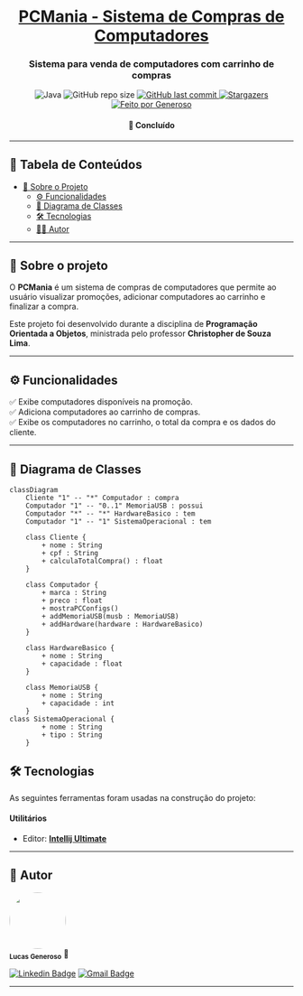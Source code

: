 <h1 align="center">
    <a href="#"> PCMania - Sistema de Compras de Computadores</a>
</h1>

<h3 align="center">
     Sistema para venda de computadores com carrinho de compras 
</h3>

<p align="center">
<img alt="Java" src="https://img.shields.io/badge/-Java-007396?style=flat&logo=java&logoColor=white">
  <img alt="GitHub repo size" src="https://img.shields.io/github/repo-size/generoso28/pcMania">
    
  <a href="https://github.com/generoso28/pcMania/commits/master">
    <img alt="GitHub last commit" src="https://img.shields.io/github/last-commit/generoso28/pcMania">
  </a>
    
  <a href="https://github.com/generoso28/pcMania/stargazers">
    <img alt="Stargazers" src="https://img.shields.io/github/stars/generoso28/pcMania?style=social">
  </a>
  <a href="https://github.com/generoso28/">
  <img alt="Feito por Generoso" src="https://img.shields.io/badge/feito%20por-Generoso-%237519C1">
  </a>
</p>

<h4 align="center">
	 🚀 Concluído  
</h4>

---

## 📌 Tabela de Conteúdos
- [📖 Sobre o Projeto](#sobre-o-projeto)
  - [⚙️ Funcionalidades](#funcionalidades)
  - [📐 Diagrama de Classes](#diagrama-de-classes)
  - [🛠 Tecnologias](#tecnologias)
  - [👨‍💻 Autor](#autor)

---

## 📖 Sobre o projeto

O **PCMania** é um sistema de compras de computadores que permite ao usuário visualizar promoções, adicionar computadores ao carrinho e finalizar a compra.

Este projeto foi desenvolvido durante a disciplina de **Programação Orientada a Objetos**, ministrada pelo professor **Christopher de Souza Lima**.

---

## ⚙️ Funcionalidades

✅ Exibe computadores disponíveis na promoção.  
✅ Adiciona computadores ao carrinho de compras.  
✅ Exibe os computadores no carrinho, o total da compra e os dados do cliente.  

---

## 📐 Diagrama de Classes

```mermaid
classDiagram
    Cliente "1" -- "*" Computador : compra
    Computador "1" -- "0..1" MemoriaUSB : possui
    Computador "*" -- "*" HardwareBasico : tem
    Computador "1" -- "1" SistemaOperacional : tem

    class Cliente {
        + nome : String
        + cpf : String
        + calculaTotalCompra() : float
    }

    class Computador {
        + marca : String
        + preco : float
        + mostraPCConfigs()
        + addMemoriaUSB(musb : MemoriaUSB)
        + addHardware(hardware : HardwareBasico)
    }

    class HardwareBasico {
        + nome : String
        + capacidade : float
    }

    class MemoriaUSB {
        + nome : String
        + capacidade : int
    }
class SistemaOperacional {
        + nome : String
        + tipo : String
    }

````
## 🛠 Tecnologias

As seguintes ferramentas foram usadas na construção do projeto:

#### **Utilitários**

-   Editor:  **[Intellij Ultimate]([https://www.jetbrains.com/idea/])**

---
  
## 🦸 Autor
<a>
 <img style="border-radius: 50%;" src="https://avatars3.githubusercontent.com/u/131410501?s=460&u=61b426b901b8fe02e12019b1fdb67bf0072d4f00&v=4" width="100px;" alt=""/>
 <br />
 <sub><b>Lucas Generoso</b></sub></a> <a>🚀</a>
 <br />
 
[![Linkedin Badge](https://img.shields.io/badge/%40-Lucas_Generoso-blue?style=flat-square&logo=Linkedin&logoColor=white&link=https://www.linkedin.com/in/lucascgeneroso/)](https://www.linkedin.com/in/lucascgeneroso/) 
[![Gmail Badge](https://img.shields.io/badge/-lucas.generoso@ges.inatel.br-c14438?style=flat-square&logo=Gmail&logoColor=white&link=mailto:lucas.generoso@alunos.ifsuldeminas.edu.br)](mailto:lucas.generoso@alunos.ifsuldeminas.edu.br)

---
    
